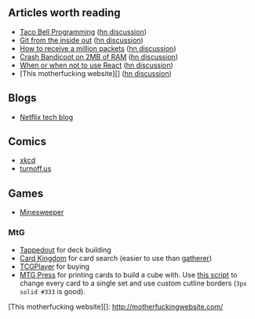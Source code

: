 Articles worth reading
----------------------
- [Taco Bell Programming][] ([hn discussion](https://news.ycombinator.com/item?id=1818816))
- [Git from the inside out][] ([hn discussion](https://news.ycombinator.com/item?id=9272249))
- [How to receive a million packets][] ([hn discussion](https://news.ycombinator.com/item?id=9726185))
- [Crash Bandicoot on 2MB of RAM][] ([hn discussion](https://news.ycombinator.com/item?id=9737156))
- [When or when not to use React][] ([hn discussion](https://news.ycombinator.com/item?id=10068719))
- [This motherfucking website][] ([hn discussion](https://news.ycombinator.com/item?id=6791297))

Blogs
-----
- [Netflix tech blog](http://techblog.netflix.com/)

Comics
------
- [xkcd](http://xkcd.com/)
- [turnoff.us](http://turnoff.us/)

Games
-----
- [Minesweeper](http://minesweeperonline.com/#150-night)

### MtG
- [Tappedout](http://tappedout.net/) for deck building
- [Card Kingdom][] for card search (easier to use than [gatherer][])
- [TCGPlayer](http://www.tcgplayer.com/) for buying
- [MTG Press](http://mtgpress.net/) for printing cards to build a cube with.
  Use [this script][mtgpress.user.js] to change every card to a single set and
  use custom cutline borders (`3px solid #333` is good).


[Taco Bell Programming]: http://widgetsandshit.com/teddziuba/2010/10/taco-bell-programming.html
[Git from the inside out]: https://codewords.recurse.com/issues/two/git-from-the-inside-out
[How to receive a million packets]: https://blog.cloudflare.com/how-to-receive-a-million-packets/
[Crash Bandicoot on 2MB of RAM]: https://www.quora.com/How-did-game-developers-pack-entire-games-into-so-little-memory-twenty-five-years-ago/answer/Dave-Baggett
[When or when not to use React]: http://blog.andrewray.me/reactjs-for-stupid-people/
[Card Kingdom]: http://www.cardkingdom.com/catalog/magic_the_gathering/search
[gatherer]: http://gatherer.wizards.com/Pages/Default.aspx
[mtgpress.user.js]: https://github.com/tylerbrazier/archive/blob/master/mtgpress.user.js
[This motherfucking website][]: http://motherfuckingwebsite.com/
